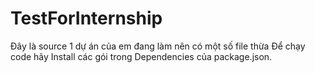 # TestForInternship
Đây là source 1 dự án của em đang làm nên có một số file thừa
Để chạy code hãy Install các gói trong Dependencies của package.json.

